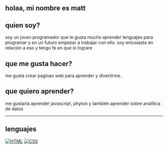 ## holaa, mi nombre es matt 
## quien soy?
soy un joven programador que le gusta mucho aprender lenguajes para programar y en un futuro empezar a trabajar con ello. soy entusiasta en relación a eso y tengo fe en que lo lograre
## que me gusta hacer?
me gusta crear paginas web para aprender y divertirme.
## que quiero aprender?
me gustaria aprender javascript, phyton y también aprender sobre analítica de datos
<hr>

## lenguajes

  [![HTML](https://img.shields.io/badge/HTML5-E34F26?style=for-the-badge&logo=html5&logoColor=white)](https://developer.mozilla.org/es/docs/Web/HTML)
[![CSS](https://img.shields.io/badge/CSS3-1572B6?style=for-the-badge&logo=css3&logoColor=white)](https://developer.mozilla.org/es/docs/Web/CSS)



<!--
**matiasbenavides-bot/matiasbenavides-bot** is a ✨ _special_ ✨ repository because its `README.md` (this file) appears on your GitHub profile.

Here are some ideas to get you started:

- 🔭 I’m currently working on ...
- 🌱 I’m currently learning ...
- 👯 I’m looking to collaborate on ...
- 🤔 I’m looking for help with ...
- 💬 Ask me about ...
- 📫 How to reach me: ...
- 😄 Pronouns: ...
- ⚡ Fun fact: ...
-->
